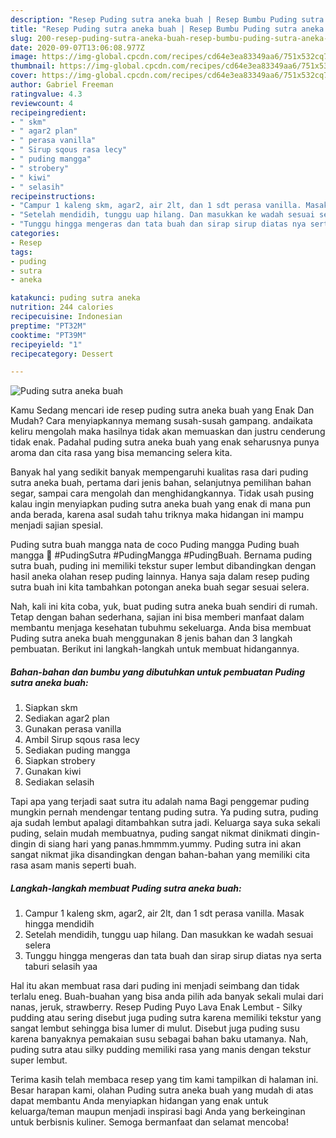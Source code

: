 ```yaml
---
description: "Resep Puding sutra aneka buah | Resep Bumbu Puding sutra aneka buah Yang Bisa Manjain Lidah"
title: "Resep Puding sutra aneka buah | Resep Bumbu Puding sutra aneka buah Yang Bisa Manjain Lidah"
slug: 200-resep-puding-sutra-aneka-buah-resep-bumbu-puding-sutra-aneka-buah-yang-bisa-manjain-lidah
date: 2020-09-07T13:06:08.977Z
image: https://img-global.cpcdn.com/recipes/cd64e3ea83349aa6/751x532cq70/puding-sutra-aneka-buah-foto-resep-utama.jpg
thumbnail: https://img-global.cpcdn.com/recipes/cd64e3ea83349aa6/751x532cq70/puding-sutra-aneka-buah-foto-resep-utama.jpg
cover: https://img-global.cpcdn.com/recipes/cd64e3ea83349aa6/751x532cq70/puding-sutra-aneka-buah-foto-resep-utama.jpg
author: Gabriel Freeman
ratingvalue: 4.3
reviewcount: 4
recipeingredient:
- " skm"
- " agar2 plan"
- " perasa vanilla"
- " Sirup sqous rasa lecy"
- " puding mangga"
- " strobery"
- " kiwi"
- " selasih"
recipeinstructions:
- "Campur 1 kaleng skm, agar2, air 2lt, dan 1 sdt perasa vanilla. Masak hingga mendidih"
- "Setelah mendidih, tunggu uap hilang. Dan masukkan ke wadah sesuai selera"
- "Tunggu hingga mengeras dan tata buah dan sirap sirup diatas nya serta taburi selasih yaa"
categories:
- Resep
tags:
- puding
- sutra
- aneka

katakunci: puding sutra aneka 
nutrition: 244 calories
recipecuisine: Indonesian
preptime: "PT32M"
cooktime: "PT39M"
recipeyield: "1"
recipecategory: Dessert

---
```



![Puding sutra aneka buah](https://img-global.cpcdn.com/recipes/cd64e3ea83349aa6/751x532cq70/puding-sutra-aneka-buah-foto-resep-utama.jpg)

Kamu Sedang mencari ide resep puding sutra aneka buah yang Enak Dan Mudah? Cara menyiapkannya memang susah-susah gampang. andaikata keliru mengolah maka hasilnya tidak akan memuaskan dan justru cenderung tidak enak. Padahal puding sutra aneka buah yang enak seharusnya punya aroma dan cita rasa yang bisa memancing selera kita.

Banyak hal yang sedikit banyak mempengaruhi kualitas rasa dari puding sutra aneka buah, pertama dari jenis bahan, selanjutnya pemilihan bahan segar, sampai cara mengolah dan menghidangkannya. Tidak usah pusing kalau ingin menyiapkan puding sutra aneka buah yang enak di mana pun anda berada, karena asal sudah tahu triknya maka hidangan ini mampu menjadi sajian spesial.

Puding sutra buah mangga nata de coco Puding mangga Puding buah mangga 💟 #PudingSutra #PudingMangga #PudingBuah. Bernama puding sutra buah, puding ini memiliki tekstur super lembut dibandingkan dengan hasil aneka olahan resep puding lainnya. Hanya saja dalam resep puding sutra buah ini kita tambahkan potongan aneka buah segar sesuai selera.


Nah, kali ini kita coba, yuk, buat puding sutra aneka buah sendiri di rumah. Tetap dengan bahan sederhana, sajian ini bisa memberi manfaat dalam membantu menjaga kesehatan tubuhmu sekeluarga. Anda bisa membuat Puding sutra aneka buah menggunakan 8 jenis bahan dan 3 langkah pembuatan. Berikut ini langkah-langkah untuk membuat hidangannya.

<!--inarticleads1-->

##### Bahan-bahan dan bumbu yang dibutuhkan untuk pembuatan Puding sutra aneka buah:

1. Siapkan  skm
1. Sediakan  agar2 plan
1. Gunakan  perasa vanilla
1. Ambil  Sirup sqous rasa lecy
1. Sediakan  puding mangga
1. Siapkan  strobery
1. Gunakan  kiwi
1. Sediakan  selasih


Tapi apa yang terjadi saat sutra itu adalah nama Bagi penggemar puding mungkin pernah mendengar tentang puding sutra. Ya puding sutra, puding aja sudah lembut apalagi ditambahkan sutra jadi. Keluarga saya suka sekali puding, selain mudah membuatnya, puding sangat nikmat dinikmati dingin-dingin di siang hari yang panas.hmmmm.yummy. Puding sutra ini akan sangat nikmat jika disandingkan dengan bahan-bahan yang memiliki cita rasa asam manis seperti buah. 

<!--inarticleads2-->

##### Langkah-langkah membuat Puding sutra aneka buah:

1. Campur 1 kaleng skm, agar2, air 2lt, dan 1 sdt perasa vanilla. Masak hingga mendidih
1. Setelah mendidih, tunggu uap hilang. Dan masukkan ke wadah sesuai selera
1. Tunggu hingga mengeras dan tata buah dan sirap sirup diatas nya serta taburi selasih yaa


Hal itu akan membuat rasa dari puding ini menjadi seimbang dan tidak terlalu eneg. Buah-buahan yang bisa anda pilih ada banyak sekali mulai dari nanas, jeruk, strawberry. Resep Puding Puyo Lava Enak Lembut - Silky pudding atau sering disebut juga puding sutra karena memiliki tekstur yang sangat lembut sehingga bisa lumer di mulut. Disebut juga puding susu karena banyaknya pemakaian susu sebagai bahan baku utamanya. Nah, puding sutra atau silky pudding memiliki rasa yang manis dengan tekstur super lembut. 

Terima kasih telah membaca resep yang tim kami tampilkan di halaman ini. Besar harapan kami, olahan Puding sutra aneka buah yang mudah di atas dapat membantu Anda menyiapkan hidangan yang enak untuk keluarga/teman maupun menjadi inspirasi bagi Anda yang berkeinginan untuk berbisnis kuliner. Semoga bermanfaat dan selamat mencoba!

